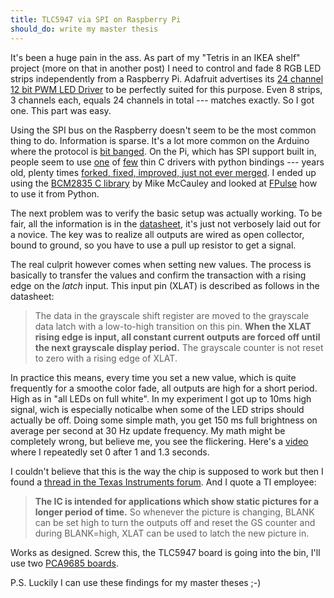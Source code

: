 ```yaml
---
title: TLC5947 via SPI on Raspberry Pi
should_do: write my master thesis
---
```


It's been a huge pain in the ass. As part of my "Tetris in an IKEA shelf" project (more on that in another post) I need to control and fade 8 RGB LED strips independently from a Raspberry Pi. Adafruit advertises its [24 channel 12 bit PWM LED Driver](https://www.modmypi.com/adafruit-24-channel-12-bit-pwm-led-driver) to be perfectly suited for this purpose. Even 8 strips, 3 channels each, equals 24 channels in total --- matches exactly. So I got one. This part was easy.

Using the SPI bus on the Raspberry doesn't seem to be the most common thing to do. Information is sparse. It's a lot more common on the Arduino where the protocol is [bit banged](http://en.wikipedia.org/wiki/Bit_banging). On the Pi, which has SPI support built in, people seem to use [one](https://github.com/lthiery/SPI-Py) of [few](https://github.com/doceme/py-spidev/) thin C drivers with python bindings --- years old, plenty times [forked, fixed, improved, just not ever merged](https://github.com/doceme/py-spidev/network). I ended up using the [BCM2835 C library](http://www.airspayce.com/mikem/bcm2835/) by Mike McCauley and looked at [FPulse](https://github.com/wrobell/fpulse/blob/master/fpulse/driver/tlc5947.py) how to use it from Python.

The next problem was to verify the basic setup was actually working. To be fair, all the information is in the [datasheet](http://www.ti.com/lit/ds/symlink/tlc5947.pdf), it's just not verbosely laid out for a novice. The key was to realize all outputs are wired as open collector, bound to ground, so you have to use a pull up resistor to get a signal.

The real culprit however comes when setting new values. The process is basically to transfer the values and confirm the transaction with a rising edge on the _latch_ input. This input pin (XLAT) is described as follows in the datasheet:

> The data in the grayscale shift register are moved to the grayscale data latch with a low-to-high transition on this pin. **When the XLAT rising edge is input, all constant current outputs are forced off until the next grayscale display period.** The grayscale counter is not reset to zero with a rising edge of XLAT.

In practice this means, every time you set a new value, which is quite frequently for a smoothe color fade, all outputs are high for a short period. High as in "all LEDs on full white". In my experiment I got up to 10ms high signal, wich is especially noticalbe when some of the LED strips should actually be off. Doing some simple math, you get 150 ms full brightness on average per second at 30 Hz update frequency. My math might be completely wrong, but believe me, you see the flickering. Here's a [video](/media/videos/tlc5947.mp4) where I repeatedly set 0 after 1 and 1.3 seconds.

I couldn't believe that this is the way the chip is supposed to work but then I found a [thread in the Texas Instruments forum](http://e2e.ti.com/support/power_management/led_driver/f/192/t/120587.aspx). And I quote a TI employee:

> **The IC is intended for applications which show static pictures for a longer period of time.** So whenever the picture is changing, BLANK can be set high to turn the outputs off and reset the GS counter and during BLANK=high, XLAT can be used to latch the new picture in.

Works as designed. Screw this, the TLC5947 board is going into the bin, I'll use two [PCA9685 boards](https://www.modmypi.com/adafruit-16-channel-12-bit-pwm-servo-driver).

P.S. Luckily I can use these findings for my master theses ;-)
